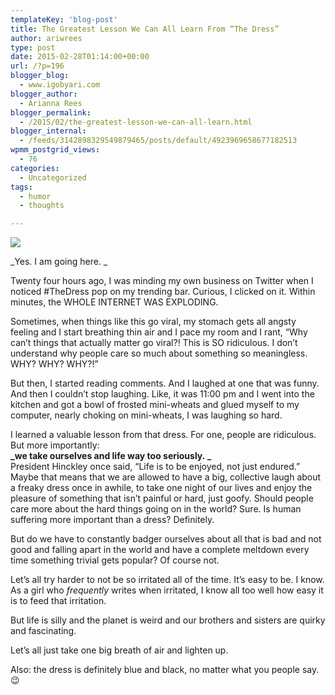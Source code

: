 ```yaml
---
templateKey: 'blog-post'
title: The Greatest Lesson We Can All Learn From “The Dress”
author: ariwrees
type: post
date: 2015-02-28T01:14:00+00:00
url: /?p=196
blogger_blog:
  - www.igobyari.com
blogger_author:
  - Arianna Rees
blogger_permalink:
  - /2015/02/the-greatest-lesson-we-can-all-learn.html
blogger_internal:
  - /feeds/3142898329549879465/posts/default/4923969658677182513
wpmm_postgrid_views:
  - 76
categories:
  - Uncategorized
tags:
  - humor
  - thoughts

---
```

[![](https://www.igobyari.com/wp-content/uploads/2015/02/the2Bdress.jpg)](https://www.igobyari.com/wp-content/uploads/2015/02/the2Bdress.jpg)

_Yes. I am going here. _

Twenty four hours ago, I was minding my own business on Twitter when I noticed #TheDress pop on my trending bar. Curious, I clicked on it. Within minutes, the WHOLE INTERNET WAS EXPLODING.

Sometimes, when things like this go viral, my stomach gets all angsty feeling and I start breathing thin air and I pace my room and I rant, “Why can’t things that actually matter go viral?! This is SO ridiculous. I don’t understand why people care so much about something so meaningless. WHY? WHY? WHY?!”

But then, I started reading comments. And I laughed at one that was funny. And then I couldn’t stop laughing. Like, it was 11:00 pm and I went into the kitchen and got a bowl of frosted mini-wheats and glued myself to my computer, nearly choking on mini-wheats, I was laughing so hard.

I learned a valuable lesson from that dress. For one, people are ridiculous. But more importantly:  
**_we take ourselves and life way too seriously. _**  
President Hinckley once said, “Life is to be enjoyed, not just endured.” Maybe that means that we are allowed to have a big, collective laugh about a freaky dress once in awhile, to take one night of our lives and enjoy the pleasure of something that isn’t painful or hard, just goofy. Should people care more about the hard things going on in the world? Sure. Is human suffering more important than a dress? Definitely.

But do we have to constantly badger ourselves about all that is bad and not good and falling apart in the world and have a complete meltdown every time something trivial gets popular? Of course not.

Let’s all try harder to not be so irritated all of the time. It’s easy to be. I know. As a girl who _frequently_ writes when irritated, I know all too well how easy it is to feed that irritation.

But life is silly and the planet is weird and our brothers and sisters are quirky and fascinating.

Let’s all just take one big breath of air and lighten up.

Also: the dress is definitely blue and black, no matter what you people say. 😉